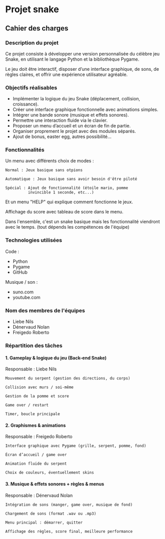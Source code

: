 # Projet snake
## Cahier des charges

### Description du projet
Ce projet consiste à développer une version personnalisée du célèbre jeu Snake, en utilisant le langage Python et la bibliothèque Pygame.

Le jeu doit être interactif, disposer d’une interface graphique, de sons, de règles claires, et offrir une expérience utilisateur agréable.

### Objectifs réalisables
- Implémenter la logique du jeu Snake (déplacement, collision, croissance).
- Créer une interface graphique fonctionnelle avec animations simples.
- Intégrer une bande sonore (musique et effets sonores).
- Permettre une interaction fluide via le clavier.
- Proposer un menu d’accueil et un écran de fin de partie.
- Organiser proprement le projet avec des modules séparés.
- Ajout de bonus, easter egg, autres possibilité...

### Fonctionnalités
Un menu avec différents choix de modes :

    Normal : Jeux basique sans otpions

    Automatique : Jeux basique sans avoir besoin d'être piloté

    Spécial : Ajout de fonctionnalité (étoile mario, pomme
              invincible 1 seconde, etc...)

Et un menu "HELP" qui explique comment fonctionne le jeux.

Affichage du score avec tableau de score dans le menu.

Dans l'ensemble, c'est un snake basique mais les fonctionnalité viendront avec le temps. (tout dépends les compétences de l'équipe)




### Technologies utilisées
Code :
- Python
- Pygame
- GitHub

Musique / son :
- suno.com
- youtube.com



### Nom des membres de l'équipes
- Liebe Nils
- Dénervaud Nolan
- Freigedo Roberto

### Répartition des tâches

#### 1. Gameplay & logique du jeu (Back-end Snake)

Responsable : Liebe Nils

    Mouvement du serpent (gestion des directions, du corps)

    Collision avec murs / soi-même

    Gestion de la pomme et score

    Game over / restart

    Timer, boucle principale


#### 2. Graphismes & animations

Responsable : Freigedo Roberto

    Interface graphique avec Pygame (grille, serpent, pomme, fond)

    Écran d’accueil / game over

    Animation fluide du serpent

    Choix de couleurs, éventuellement skins


#### 3. Musique & effets sonores + règles & menus

Responsable : Dénervaud Nolan

    Intégration de sons (manger, game over, musique de fond)

    Chargement de sons (format .wav ou .mp3)

    Menu principal : démarrer, quitter

    Affichage des règles, score final, meilleure performance
